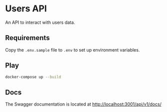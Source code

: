 # Users API

An API to interact with users data.

## Requirements
Copy the `.env.sample` file to `.env` to set up environment variables.

## Play
```sh
docker-compose up --build
```

## Docs
The Swagger documentation is located at [http://localhost:3001/api/v1/docs/](http://localhost:3001/api/v1/docs/)

